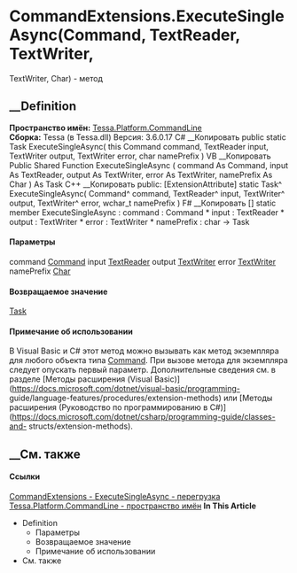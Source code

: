 # CommandExtensions.ExecuteSingleAsync(Command, TextReader, TextWriter,
TextWriter, Char) - метод
##  __Definition
 **Пространство имён:**
[Tessa.Platform.CommandLine](N_Tessa_Platform_CommandLine.htm)  
 **Сборка:** Tessa (в Tessa.dll) Версия: 3.6.0.17
C# __Копировать
     public static Task ExecuteSingleAsync(
    	this Command command,
    	TextReader input,
    	TextWriter output,
    	TextWriter error,
    	char namePrefix
    )
VB __Копировать
    <ExtensionAttribute>
    Public Shared Function ExecuteSingleAsync ( 
    	command As Command,
    	input As TextReader,
    	output As TextWriter,
    	error As TextWriter,
    	namePrefix As Char
    ) As Task
C++ __Копировать
     public:
    [ExtensionAttribute]
    static Task^ ExecuteSingleAsync(
    	Command^ command, 
    	TextReader^ input, 
    	TextWriter^ output, 
    	TextWriter^ error, 
    	wchar_t namePrefix
    )
F# __Копировать
     [<ExtensionAttribute>]
    static member ExecuteSingleAsync : 
            command : Command * 
            input : TextReader * 
            output : TextWriter * 
            error : TextWriter * 
            namePrefix : char -> Task 
#### Параметры
command [Command](T_Tessa_Platform_CommandLine_Command.htm)
input
[TextReader](https://learn.microsoft.com/dotnet/api/system.io.textreader)
output
[TextWriter](https://learn.microsoft.com/dotnet/api/system.io.textwriter)
error
[TextWriter](https://learn.microsoft.com/dotnet/api/system.io.textwriter)
namePrefix [Char](https://learn.microsoft.com/dotnet/api/system.char)
#### Возвращаемое значение
[Task](https://learn.microsoft.com/dotnet/api/system.threading.tasks.task)
#### Примечание об использовании
В Visual Basic и C# этот метод можно вызывать как метод экземпляра для любого
объекта типа [Command](T_Tessa_Platform_CommandLine_Command.htm). При вызове
метода для экземпляра следует опускать первый параметр. Дополнительные
сведения см. в разделе [Методы расширения (Visual
Basic)](https://docs.microsoft.com/dotnet/visual-basic/programming-
guide/language-features/procedures/extension-methods) или [Методы расширения
(Руководство по программированию в
C#)](https://docs.microsoft.com/dotnet/csharp/programming-guide/classes-and-
structs/extension-methods).
##  __См. также
#### Ссылки
[CommandExtensions - ](T_Tessa_Platform_CommandLine_CommandExtensions.htm)
[ExecuteSingleAsync -
перегрузка](Overload_Tessa_Platform_CommandLine_CommandExtensions_ExecuteSingleAsync.htm)
[Tessa.Platform.CommandLine - пространство
имён](N_Tessa_Platform_CommandLine.htm)
 **In This Article**
  * Definition
    * Параметры
    * Возвращаемое значение
    * Примечание об использовании
  * См. также

